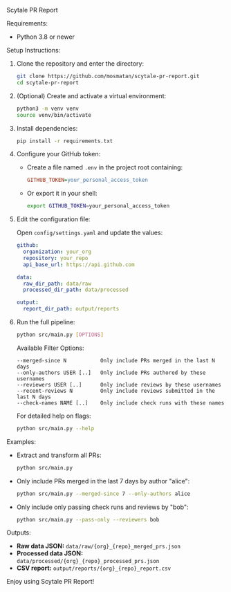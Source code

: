Scytale PR Report

Requirements:

* Python 3.8 or newer

Setup Instructions:

1. Clone the repository and enter the directory:

   ```bash
   git clone https://github.com/mosmatan/scytale-pr-report.git
   cd scytale-pr-report
   ```

2. (Optional) Create and activate a virtual environment:

   ```bash
   python3 -m venv venv
   source venv/bin/activate
   ```

3. Install dependencies:

   ```bash
   pip install -r requirements.txt
   ```

4. Configure your GitHub token:

   * Create a file named `.env` in the project root containing:

     ```ini
     GITHUB_TOKEN=your_personal_access_token
     ```
   * Or export it in your shell:

     ```bash
     export GITHUB_TOKEN=your_personal_access_token
     ```

5. Edit the configuration file:

   Open `config/settings.yaml` and update the values:

   ```yaml
   github:
     organization: your_org
     repository: your_repo
     api_base_url: https://api.github.com

   data:
     raw_dir_path: data/raw
     processed_dir_path: data/processed

   output:
     report_dir_path: output/reports
   ```

6. Run the full pipeline:

   ```bash
   python src/main.py [OPTIONS]
   ```

   Available Filter Options:

   ```
   --merged-since N           Only include PRs merged in the last N days
   --only-authors USER [..]   Only include PRs authored by these usernames
   --reviewers USER [..]      Only include reviews by these usernames
   --recent-reviews N         Only include reviews submitted in the last N days
   --check-names NAME [..]    Only include check runs with these names
   ```

   For detailed help on flags:

   ```bash
   python src/main.py --help
   ```

Examples:

* Extract and transform all PRs:

  ```bash
  python src/main.py
  ```

* Only include PRs merged in the last 7 days by author "alice":

  ```bash
  python src/main.py --merged-since 7 --only-authors alice
  ```

* Only include only passing check runs and reviews by "bob":

  ```bash
  python src/main.py --pass-only --reviewers bob
  ```

Outputs:

* **Raw data JSON:** `data/raw/{org}_{repo}_merged_prs.json`
* **Processed data JSON:** `data/processed/{org}_{repo}_processed_prs.json`
* **CSV report:** `output/reports/{org}_{repo}_report.csv`

Enjoy using Scytale PR Report!
